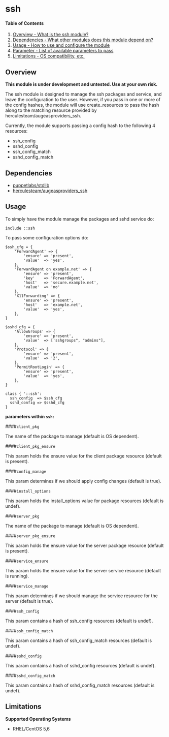 ssh
====

#### Table of Contents

1. [Overview - What is the ssh module?](#overview)
2. [Dependencies - What other modules does this module depend on?](#dependencies)
3. [Usage - How to use and configure the module](#usage)
4. [Parameter - List of available parameters to pass](#parameters)
5. [Limitations - OS compatibility, etc.](#limitations)

Overview
--------

**This module is under development and untested. Use at your own risk.**

The ssh module is designed to manage the ssh packages and service, and leave the configuration to the user. However, if you pass in one or more of the config hashes, the module will use create_resources to pass the hash along to the matching resource provided by herculesteam/augeasproviders_ssh.

Currently, the module supports passing a config hash to the following 4 resources:

  * ssh_config
  * sshd_config
  * ssh_config_match
  * sshd_config_match

Dependencies
------------

  * [puppetlabs/stdlib](https://forge.puppetlabs.com/puppetlabs/stdlib)
  * [herculesteam/augeasproviders_ssh](https://forge.puppetlabs.com/herculesteam/augeasproviders_ssh)

Usage
-----

To simply have the module manage the packages and sshd service do:

    include ::ssh

To pass some configuration options do:

    $ssh_cfg = {
        'ForwardAgent' => {
            'ensure' => 'present',
            'value'  => 'yes',
        },
        'ForwardAgent on example.net' => {
            'ensure' => 'present',
            'key'    => 'ForwardAgent',
            'host'   => 'secure.example.net',
            'value'  => 'no'
        },
        'X11Forwarding' => {
            'ensure' => 'present',
            'host'   => 'example.net',
            'value'  => 'yes',
        },
    }

    $sshd_cfg = {
        'AllowGroups' => {
            'ensure' => 'present',
            'value'  => ['sshgroups", "admins"],
        },
        'Protocol' => {
            'ensure' => 'present',
            'value'  => '2',
        },
        'PermitRootLogin' => {
            'ensure' => 'present',
            'value'  => 'yes',
        },
    }

    class { '::ssh':
      ssh_config  => $ssh_cfg
      sshd_config => $sshd_cfg
    }

**parameters within `ssh`:**

####`client_pkg`

The name of the package to manage (default is OS dependent).

####`client_pkg_ensure`

This param holds the ensure value for the client package resource (default is present).

####`config_manage`

This param determines if we should apply config changes (default is true).

####`install_options`

This param holds the install_options value for package resources (default is undef).

####`server_pkg`

The name of the package to manage (default is OS dependent).

####`server_pkg_ensure`

This param holds the ensure value for the server package resource (default is present).

####`service_ensure`

This param holds the ensure value for the server service resource (default is running).

####`service_manage`

This param determines if we should manage the service resource for the server (default is true).

####`ssh_config`

This param contains a hash of ssh_config resources (default is undef).

####`ssh_config_match`

This param contains a hash of ssh_config_match resources (default is undef).

####`sshd_config`

This param contains a hash of sshd_config resources (default is undef).

####`sshd_config_match`

This param contains a hash of sshd_config_match resources (default is undef).

Limitations
-----------

**Supported Operating Systems**

  * RHEL/CentOS 5,6
